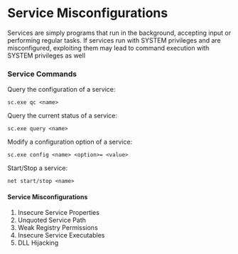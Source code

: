 # Service Misconfigurations

Services are simply programs that run in the background, accepting input or performing regular tasks. If services run with SYSTEM privileges and are misconfigured, exploiting them may lead to command execution with SYSTEM privileges as well

### Service Commands

Query the configuration of a service:

```text
sc.exe qc <name>
```

Query the current status of a service:

```text
sc.exe query <name>
```

Modify a configuration option of a service:

```text
sc.exe config <name> <option>= <value>
```

​​Start/Stop a service:

```text
net start/stop <name>
```

#### Service Misconfigurations

1. Insecure Service Properties
2. Unquoted Service Path
3. Weak Registry Permissions
4. Insecure Service Executables
5. DLL Hijacking



